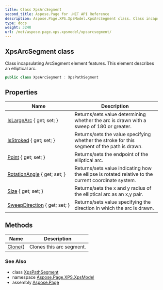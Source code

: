 ```yaml
---
title: Class XpsArcSegment
second_title: Aspose.Page for .NET API Reference
description: Aspose.Page.XPS.XpsModel.XpsArcSegment class. Class incapsulating ArcSegment element features. This element describes an elliptical arc
type: docs
weight: 3240
url: /net/aspose.page.xps.xpsmodel/xpsarcsegment/
---
```

## XpsArcSegment class

Class incapsulating ArcSegment element features. This element describes an elliptical arc.

```csharp
public class XpsArcSegment : XpsPathSegment
```

## Properties

| Name | Description |
| --- | --- |
| [IsLargeArc](../../aspose.page.xps.xpsmodel/xpsarcsegment/islargearc/) { get; set; } | Returns/sets value determining whether the arc is drawn with a sweep of 180 or greater. |
| [IsStroked](../../aspose.page.xps.xpsmodel/xpspathsegment/isstroked/) { get; set; } | Returns/sets the value specifying whether the stroke for this segment of the path is drawn. |
| [Point](../../aspose.page.xps.xpsmodel/xpsarcsegment/point/) { get; set; } | Returns/sets the endpoint of the elliptical arc. |
| [RotationAngle](../../aspose.page.xps.xpsmodel/xpsarcsegment/rotationangle/) { get; set; } | Returns/sets value indicating how the ellipse is rotated relative to the current coordinate system. |
| [Size](../../aspose.page.xps.xpsmodel/xpsarcsegment/size/) { get; set; } | Returns/sets the x and y radius of the elliptical arc as an x,y pair. |
| [SweepDirection](../../aspose.page.xps.xpsmodel/xpsarcsegment/sweepdirection/) { get; set; } | Returns/sets value specifying the direction in which the arc is drawn. |

## Methods

| Name | Description |
| --- | --- |
| [Clone](../../aspose.page.xps.xpsmodel/xpsarcsegment/clone/)() | Clones this arc segment. |

### See Also

* class [XpsPathSegment](../xpspathsegment/)
* namespace [Aspose.Page.XPS.XpsModel](../../aspose.page.xps.xpsmodel/)
* assembly [Aspose.Page](../../)


